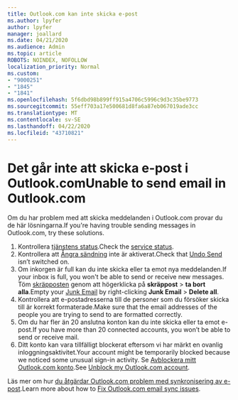 ```yaml
---
title: Outlook.com kan inte skicka e-post
ms.author: lpyfer
author: lpyfer
manager: joallard
ms.date: 04/21/2020
ms.audience: Admin
ms.topic: article
ROBOTS: NOINDEX, NOFOLLOW
localization_priority: Normal
ms.custom:
- "9000251"
- "1845"
- "1841"
ms.openlocfilehash: 5f6dbd98b899ff915a4706c5996c9d3c35be9773
ms.sourcegitcommit: 55eff703a17e500681d8fa6a87eb067019ade3cc
ms.translationtype: MT
ms.contentlocale: sv-SE
ms.lasthandoff: 04/22/2020
ms.locfileid: "43710821"
---
```

# <a name="unable-to-send-email-in-outlookcom"></a><span data-ttu-id="b8654-102">Det går inte att skicka e-post i Outlook.com</span><span class="sxs-lookup"><span data-stu-id="b8654-102">Unable to send email in Outlook.com</span></span>

<span data-ttu-id="b8654-103">Om du har problem med att skicka meddelanden i Outlook.com provar du de här lösningarna.</span><span class="sxs-lookup"><span data-stu-id="b8654-103">If you're having trouble sending messages in Outlook.com, try these solutions.</span></span>

1. <span data-ttu-id="b8654-104">Kontrollera [tjänstens status](https://go.microsoft.com/fwlink/p/?linkid=837482).</span><span class="sxs-lookup"><span data-stu-id="b8654-104">Check the [service status](https://go.microsoft.com/fwlink/p/?linkid=837482).</span></span> 
2. <span data-ttu-id="b8654-105">Kontrollera att [Ångra sändning](https://outlook.live.com/mail/options/mail/messageContent/undoSend) inte är aktiverat.</span><span class="sxs-lookup"><span data-stu-id="b8654-105">Check that [Undo Send](https://outlook.live.com/mail/options/mail/messageContent/undoSend) isn’t switched on.</span></span>
3. <span data-ttu-id="b8654-106">Om inkorgen är full kan du inte skicka eller ta emot nya meddelanden.</span><span class="sxs-lookup"><span data-stu-id="b8654-106">If your inbox is full, you won't be able to send or receive new messages.</span></span> <span data-ttu-id="b8654-107">Töm [skräpposten](https://outlook.live.com/mail/junkemail) genom att högerklicka på **skräppost** > **ta bort alla**.</span><span class="sxs-lookup"><span data-stu-id="b8654-107">Empty your [Junk Email](https://outlook.live.com/mail/junkemail) by right-clicking **Junk Email** > **Delete all**.</span></span>
4. <span data-ttu-id="b8654-108">Kontrollera att e-postadresserna till de personer som du försöker skicka till är korrekt formaterade.</span><span class="sxs-lookup"><span data-stu-id="b8654-108">Make sure that the email addresses of the people you are trying to send to are formatted correctly.</span></span>
5. <span data-ttu-id="b8654-109">Om du har fler än 20 anslutna konton kan du inte skicka eller ta emot e-post.</span><span class="sxs-lookup"><span data-stu-id="b8654-109">If you have more than 20 connected accounts, you won’t be able to send or receive mail.</span></span>
6. <span data-ttu-id="b8654-110">Ditt konto kan vara tillfälligt blockerat eftersom vi har märkt en ovanlig inloggningsaktivitet.</span><span class="sxs-lookup"><span data-stu-id="b8654-110">Your account might be temporarily blocked because we noticed some unusual sign-in activity.</span></span> <span data-ttu-id="b8654-111">Se [Avblockera mitt Outlook.com konto](https://support.office.com/article/f4ad2701-d166-4d8b-8a6a-9af2a1f8a4c4).</span><span class="sxs-lookup"><span data-stu-id="b8654-111">See [Unblock my Outlook.com account](https://support.office.com/article/f4ad2701-d166-4d8b-8a6a-9af2a1f8a4c4).</span></span>

<span data-ttu-id="b8654-112">Läs mer om hur [du åtgärdar Outlook.com problem med synkronisering av e-post](https://support.office.com/article/d39e3341-8d79-4bf1-b3c7-ded602233642).</span><span class="sxs-lookup"><span data-stu-id="b8654-112">Learn more about how to [Fix Outlook.com email sync issues](https://support.office.com/article/d39e3341-8d79-4bf1-b3c7-ded602233642).</span></span>